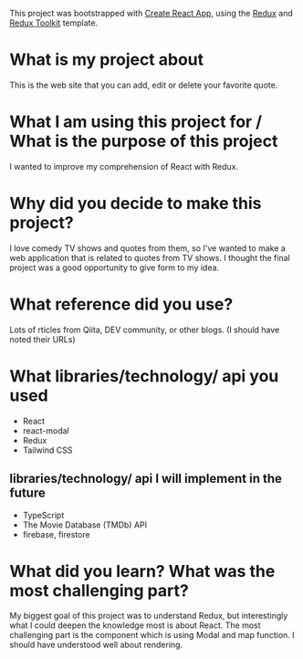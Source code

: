 This project was bootstrapped with [Create React App](https://github.com/facebook/create-react-app), using the [Redux](https://redux.js.org/) and [Redux Toolkit](https://redux-toolkit.js.org/) template.


# What is my project about
This is the web site that you can add, edit or delete your favorite quote. 

# What I am using this project for / What is the purpose of this project
I wanted to improve my comprehension of React with Redux.

# Why did you decide to make this project?

I love comedy TV shows and quotes from them, so I've wanted to make a web application that is related to quotes from TV shows. 
I thought the final project was a good opportunity to give form to my idea.

# What reference did you use?

Lots of rticles from Qiita, DEV community, or other blogs.
(I should have noted their URLs)

# What libraries/technology/ api you used
- React
- react-modal
- Redux
- Tailwind CSS

## libraries/technology/ api I will implement in the future
- TypeScript
- The Movie Database (TMDb) API
- firebase, firestore


# What did you learn? What was the most challenging part?

My biggest goal of this project was to understand Redux, but interestingly what I could deepen the knowledge most is about React. 
The most challenging part is the component which is using Modal and map function. I should have understood well about rendering. 
